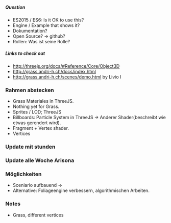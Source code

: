 ##### Question
- ES2015 / ES6: Is it OK to use this?
- Engine / Example that shows it?
- Dokumentation?
- Open Source? -> github?
- Rollen: Was ist seine Rolle?

##### Links to check out
- http://threejs.org/docs/#Reference/Core/Object3D
- http://grass.andri-h.ch/docs/index.html
- http://grass.andri-h.ch/scenes/demo.html
by Livio
I

### Rahmen abstecken
- Grass Materiales in ThreeJS.
- Nothing yet for Grass.
- Sprites / LOD; ThreeJS 
- Billboards: Particle System in ThreeJS -> Anderer Shader(beschreibt wie etwas gerendert wird). 
- Fragment + Vertex shader.
- Vertices

### Update mit stunden
### Update alle Woche Arisona

### Möglichkeiten

- Sceniario aufbauend -> 
- Alternative: Foliageengine verbessern, algorithmischen Arbeiten.

### Notes

- Grass, different vertices 